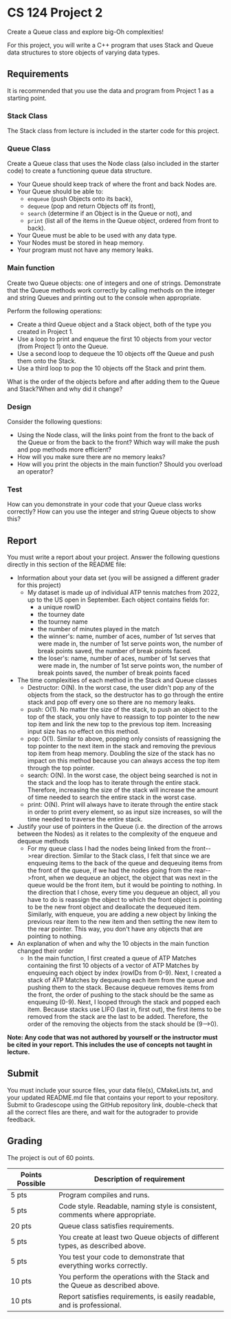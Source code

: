 # CS 124 Project 2
Create a Queue class and explore big-Oh complexities!

For this project, you will write a C++ program that uses Stack and Queue data structures to store objects of varying data types.

## Requirements
It is recommended that you use the data and program from Project 1 as a starting point.

### Stack Class
The Stack class from lecture is included in the starter code for this project.

### Queue Class
Create a Queue class that uses the Node class (also included in the starter code) to create a functioning queue data structure.
* Your Queue should keep track of where the front and back Nodes are.
* Your Queue should be able to:
  * `enqueue` (push Objects onto its back),
  * `dequeue` (pop and return Objects off its front),
  * `search` (determine if an Object is in the Queue or not), and
  * `print` (list all of the items in the Queue object, ordered from front to back).
* Your Queue must be able to be used with any data type.
* Your Nodes must be stored in heap memory.
* Your program must not have any memory leaks.

### Main function
Create two Queue objects: one of integers and one of strings. Demonstrate that the Queue methods work correctly by calling methods on the integer and string Queues and printing out to the console when appropriate.

Perform the following operations:
* Create a third Queue object and a Stack object, both of the type you created in Project 1.
* Use a loop to print and enqueue the first 10 objects from your vector (from Project 1) onto the Queue.
* Use a second loop to dequeue the 10 objects off the Queue and push them onto the Stack.
* Use a third loop to pop the 10 objects off the Stack and print them.

What is the order of the objects before and after adding them to the Queue and Stack?When and why did it change?

### Design
Consider the following questions:
* Using the Node class, will the links point from the front to the back of the Queue or from the back to the front? Which way will make the push and pop methods more efficient?
* How will you make sure there are no memory leaks?
* How will you print the objects in the main function? Should you overload an operator?

### Test
How can you demonstrate in your code that your Queue class works correctly? How can you use the integer and string Queue objects to show this?

## Report
You must write a report about your project. Answer the following questions directly in this section of the README file:
* Information about your data set (you will be assigned a different grader for this project)
  * My dataset is made up of individual ATP tennis matches from 2022, up to the US open in September.  Each object contains fields for: 
    * a unique rowID
    * the tourney date
    * the tourney name
    * the number of minutes played in the match
    * the winner's: name, number of aces, number of 1st serves that were made in, the number of 1st serve points won, the number of break points saved, the number of break points faced.
    * the loser's: name, number of aces, number of 1st serves that were made in, the number of 1st serve points won, the number of break points saved, the number of break points faced
* The time complexities of each method in the Stack and Queue classes
  * Destructor: O(N).  In the worst case, the user didn't pop any of the objects from the stack, so the destructor has to go through the entire stack and pop off every one so there are no memory leaks.
  * push: O(1). No matter the size of the stack, to push an object to the top of the stack, you only have to reassign to top pointer to the new top item and link the new top to the previous top item. Increasing input size has no effect on this method. 
  * pop: O(1).  Similar to above, popping only consists of reassigning the top pointer to the next item in the stack and removing the previous top item from heap memory.  Doubling the size of the stack has no impact on this method because you can always access the top item through the top pointer. 
  * search: O(N).  In the worst case, the object being searched is not in the stack and the loop has to iterate through the entire stack.  Therefore, increasing the size of the stack will increase the amount of time needed to search the entire stack in the worst case.
  * print: O(N).  Print will always have to iterate through the entire stack in order to print every element, so as input size increases, so will the time needed to traverse the entire stack.
* Justify your use of pointers in the Queue (i.e. the direction of the arrows between the Nodes) as it relates to the complexity of the enqueue and dequeue methods
  * For my queue class I had the nodes being linked from the front-->rear direction.  Similar to the Stack class, I felt that since we are enqueuing items to the back of the queue and dequeuing items from the front of the queue, if we had the nodes going from the rear-->front, when we dequeue an object, the object that was next in the queue would be the front item, but it would be pointing to nothing.  In the direction that I chose, every time you dequeue an object, all you have to do is reassign the object to which the front object is pointing to be the new front object and deallocate the dequeued item.  Similarly, with enqueue, you are adding a new object by linking the previous rear item to the new item and then setting the new item to the rear pointer.  This way, you don't have any objects that are pointing to nothing.         
* An explanation of when and why the 10 objects in the main function changed their order
  * In the main function, I first created a queue of ATP Matches containing the first 10 objects of a vector of ATP Matches by enqueuing each object by index (rowIDs from 0-9).  Next, I created a stack of ATP Matches by dequeuing each item from the queue and pushing them to the stack.  Because dequeue removes items from the front, the order of pushing to the stack should be the same as enqueuing (0-9).  Next, I looped through the stack and popped each item.  Because stacks use LIFO (last in, first out), the first items to be removed from the stack are the last to be added.  Therefore, the order of the removing the objects from the stack should be (9-->0).  

**Note: Any code that was not authored by yourself or the instructor must be cited in your report. This includes the use of concepts not taught in lecture.**

## Submit

You must include your source files, your data file(s), CMakeLists.txt, and your updated README.md file that contains your report to your repository. Submit to Gradescope using the GitHub repository link, double-check that all the correct files are there, and wait for the autograder to provide feedback.

## Grading
The project is out of 60 points.

| Points Possible | Description of requirement |
|------------------- | ----------------------------- |
| 5 pts | Program compiles and runs. |
| 5 pts | Code style. Readable, naming style is consistent, comments where appropriate. |
| 20 pts | Queue class satisfies requirements. |
| 5 pts | You create at least two Queue objects of different types, as described above. |
| 5 pts | You test your code to demonstrate that everything works correctly. |
| 10 pts | You perform the operations with the Stack and the Queue as described above. |
| 10 pts | Report satisfies requirements, is easily readable, and is professional. |